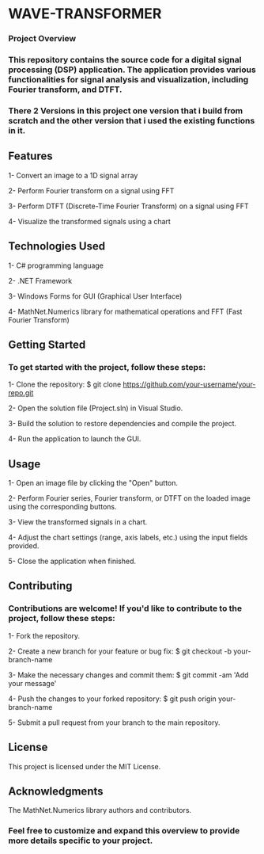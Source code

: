 # WAVE-TRANSFORMER
### Project Overview
### This repository contains the source code for a digital signal processing (DSP) application. The application provides various functionalities for signal analysis and visualization, including Fourier transform, and DTFT.

### There 2 Versions in this project one version that i build from scratch and the other version that i used the existing functions in it.

## Features
1- Convert an image to a 1D signal array

2- Perform Fourier transform on a signal using FFT

3- Perform DTFT (Discrete-Time Fourier Transform) on a signal using FFT

4- Visualize the transformed signals using a chart


## Technologies Used
1- C# programming language

2- .NET Framework

3- Windows Forms for GUI (Graphical User Interface)

4- MathNet.Numerics library for mathematical operations and FFT (Fast Fourier Transform)


## Getting Started
### To get started with the project, follow these steps:

1- Clone the repository: $ git clone https://github.com/your-username/your-repo.git

2- Open the solution file (Project.sln) in Visual Studio.

3- Build the solution to restore dependencies and compile the project.

4- Run the application to launch the GUI.


## Usage
1- Open an image file by clicking the "Open" button.

2- Perform Fourier series, Fourier transform, or DTFT on the loaded image using the corresponding buttons.

3- View the transformed signals in a chart.

4- Adjust the chart settings (range, axis labels, etc.) using the input fields provided.

5- Close the application when finished.


## Contributing
### Contributions are welcome! If you'd like to contribute to the project, follow these steps:
1- Fork the repository.

2- Create a new branch for your feature or bug fix: $ git checkout -b your-branch-name

3- Make the necessary changes and commit them: $ git commit -am 'Add your message'

4- Push the changes to your forked repository: $ git push origin your-branch-name

5- Submit a pull request from your branch to the main repository.



## License
This project is licensed under the MIT License.

## Acknowledgments
The MathNet.Numerics library authors and contributors.

### Feel free to customize and expand this overview to provide more details specific to your project.
